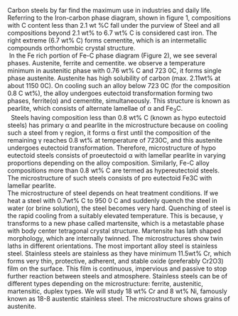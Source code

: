 Carbon steels by far find the maximum use in industries and daily life. Referring to the Iron-carbon phase diagram, shown in figure 1, compositions with C content less than 2.1 wt %C fall under the purview of Steel and all compositions beyond 2.1 wt% to 6.7 wt% C is considered cast iron. The right extreme (6.7 wt% C) forms cementite, which is an intermetallic compounds orthorhombic crystal structure.<br>
<image scr="images/image1.PNG">
In the Fe rich portion of Fe-C phase diagram (Figure 2), we see several phases. Austenite, ferrite and cementite.  we observe a temperature minimum in austenitic phase with 0.76 wt% C and 723 0C, it forms single phase austenite.  Austenite has high solubility of carbon (max. 2.11wt% at about 1150 0C). On cooling such an alloy below 723 0C (for the composition 0.8 C wt%), the alloy undergoes eutectoid transformation forming two phases, ferrite(α) and cementite, simultaneously. This structure is known as pearlite, which consists of alternate lamellae of α and Fe<sub>3</sub>C. <br>
<image scr="images/image2.PNG">
<image scr="images/image3.PNG">
Steels having composition less than 0.8 wt% C (known as hypo eutectoid steels) has primary α and pearlite in the microstructure because on cooling such a steel from γ region, it forms α first until the composition of the remaining γ reaches 0.8 wt% at temperature of 7230C, and this austenite undergoes eutectoid transformation. Therefore, microstructure of hypo eutectoid steels consists of proeutectoid α with lamellar pearlite in varying proportions depending on the alloy composition. Similarly, Fe-C alloy compositions more than 0.8 wt% C are termed as hypereutectoid steels. The microstructure of such steels consists of pro eutectoid Fe3C with lamellar pearlite.<br>
The microstructure of steel depends on heat treatment conditions. If we heat a steel with 0.7wt% C to 950 0 C and suddenly quench the steel in water (or brine solution), the steel becomes very hard. Quenching of steel is the rapid cooling from a suitably elevated temperature. This is because, γ transforms to a new phase called martensite, which is a metastable phase with body center tetragonal crystal structure. Martensite has lath shaped morphology, which are internally twinned. The microstructures show twin laths in different orientations. The most important alloy steel is stainless steel. Stainless steels are stainless as they have minimum 11.5wt% Cr, which forms very thin, protective, adherent, and stable oxide (preferably Cr2O3) film on the surface. This film is continuous, impervious and passive to stop further reaction between steels and atmosphere. Stainless steels can be of different types depending on the microstructure: ferrite, austenitic, martensitic, duplex types. We will study 18 wt% Cr and 8 wt% Ni, famously known as 18-8 austentic stainless steel. The microstructure shows grains of austenite. 
